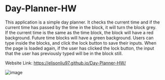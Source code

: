 # Day-Planner-HW

This application is a simple day planner. It checks the current time and if the current time has passed by the time in the block, it will turn the block grey. If the current time is the same as the time block, the block will have a red background. Future time blocks will have a green background. Users can type inside the blocks, and click the lock button to save their inputs. When the page is loaded again, if the user has clicked the lock button, the input that the user has previously typed will be in the block still.


Website Link: https://elisonliu97.github.io/Day-Planner-HW/

![image](https://user-images.githubusercontent.com/28275237/120019405-68e93880-bfb6-11eb-90c9-157db29d8b09.png)
